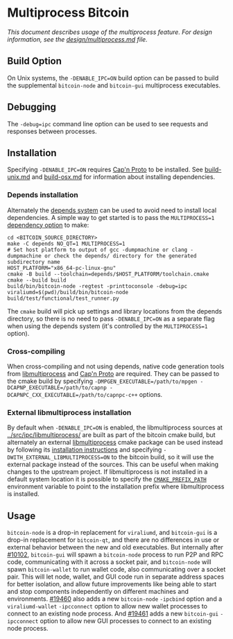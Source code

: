 # Multiprocess Bitcoin

_This document describes usage of the multiprocess feature. For design information, see the [design/multiprocess.md](design/multiprocess.md) file._

## Build Option

On Unix systems, the `-DENABLE_IPC=ON` build option can be passed to build the supplemental `bitcoin-node` and `bitcoin-gui` multiprocess executables.

## Debugging

The `-debug=ipc` command line option can be used to see requests and responses between processes.

## Installation

Specifying `-DENABLE_IPC=ON` requires [Cap'n Proto](https://capnproto.org/) to be installed. See [build-unix.md](build-unix.md) and [build-osx.md](build-osx.md) for information about installing dependencies.

### Depends installation

Alternately the [depends system](../depends) can be used to avoid need to install local dependencies. A simple way to get started is to pass the `MULTIPROCESS=1` [dependency option](../depends#dependency-options) to make:

```
cd <BITCOIN_SOURCE_DIRECTORY>
make -C depends NO_QT=1 MULTIPROCESS=1
# Set host platform to output of gcc -dumpmachine or clang -dumpmachine or check the depends/ directory for the generated subdirectory name
HOST_PLATFORM="x86_64-pc-linux-gnu"
cmake -B build --toolchain=depends/$HOST_PLATFORM/toolchain.cmake
cmake --build build
build/bin/bitcoin-node -regtest -printtoconsole -debug=ipc
viraliumd=$(pwd)/build/bin/bitcoin-node build/test/functional/test_runner.py
```

The `cmake` build will pick up settings and library locations from the depends directory, so there is no need to pass `-DENABLE_IPC=ON` as a separate flag when using the depends system (it's controlled by the `MULTIPROCESS=1` option).

### Cross-compiling

When cross-compiling and not using depends, native code generation tools from [libmultiprocess](https://github.com/bitcoin-core/libmultiprocess) and [Cap'n Proto](https://capnproto.org/) are required. They can be passed to the cmake build by specifying `-DMPGEN_EXECUTABLE=/path/to/mpgen -DCAPNP_EXECUTABLE=/path/to/capnp -DCAPNPC_CXX_EXECUTABLE=/path/to/capnpc-c++` options.

### External libmultiprocess installation

By default when `-DENABLE_IPC=ON` is enabled, the libmultiprocess sources at [../src/ipc/libmultiprocess/](../src/ipc/libmultiprocess/) are built as part of the bitcoin cmake build, but alternately an external [libmultiprocess](https://github.com/bitcoin-core/libmultiprocess/) cmake package can be used instead by following its [installation instructions](https://github.com/bitcoin-core/libmultiprocess/blob/master/doc/install.md) and specifying `-DWITH_EXTERNAL_LIBMULTIPROCESS=ON` to the bitcoin build, so it will use the external package instead of the sources. This can be useful when making changes to the upstream project. If libmultiprocess is not installed in a default system location it is possible to specify the [`CMAKE_PREFIX_PATH`](https://cmake.org/cmake/help/latest/envvar/CMAKE_PREFIX_PATH.html) environment variable to point to the installation prefix where libmultiprocess is installed.

## Usage

`bitcoin-node` is a drop-in replacement for `viraliumd`, and `bitcoin-gui` is a drop-in replacement for `bitcoin-qt`, and there are no differences in use or external behavior between the new and old executables. But internally after [#10102](https://github.com/bitcoin/bitcoin/pull/10102), `bitcoin-gui` will spawn a `bitcoin-node` process to run P2P and RPC code, communicating with it across a socket pair, and `bitcoin-node` will spawn `bitcoin-wallet` to run wallet code, also communicating over a socket pair. This will let node, wallet, and GUI code run in separate address spaces for better isolation, and allow future improvements like being able to start and stop components independently on different machines and environments.
[#19460](https://github.com/bitcoin/bitcoin/pull/19460) also adds a new `bitcoin-node` `-ipcbind` option and a `viraliumd-wallet` `-ipcconnect` option to allow new wallet processes to connect to an existing node process.
And [#19461](https://github.com/bitcoin/bitcoin/pull/19461) adds a new `bitcoin-gui` `-ipcconnect` option to allow new GUI processes to connect to an existing node process.
